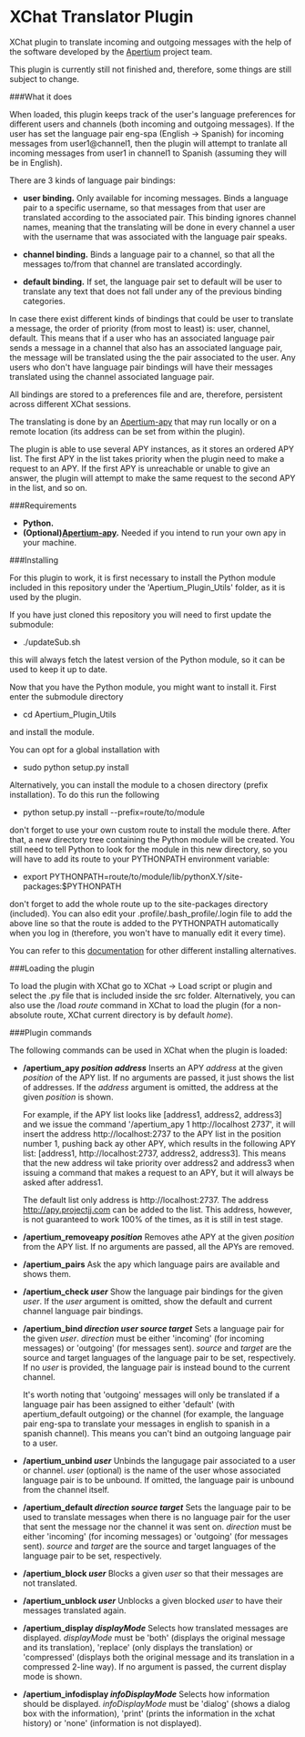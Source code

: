 XChat Translator Plugin
=======================

XChat plugin to translate incoming and outgoing messages with the help of the software developed by the [Apertium](http://www.apertium.org/ "Apertium") project team.

This plugin is currently still not finished and, therefore, some things are still subject to change.

###What it does

When loaded, this plugin keeps track of the user's language preferences for different users and channels (both incoming and outgoing messages). If the user has set the language pair eng-spa (English -> Spanish) for incoming messages from user1@channel1, then the plugin will attempt to tranlate all incoming messages from user1 in channel1 to Spanish (assuming they will be in English).

There are 3 kinds of language pair bindings:

* **user binding.** Only available for incoming messages. Binds a language pair to a specific username, so that messages from that user are translated according to the associated pair. This binding ignores channel names, meaning that the translating will be done in every channel a user with the username that was associated with the language pair speaks.

* **channel binding.** Binds a language pair to a channel, so that all the messages to/from that channel are translated accordingly.

* **default binding.** If set, the language pair set to default will be user to translate any text that does not fall under any of the previous binding categories.

In case there exist different kinds of bindings that could be user to translate a message, the order of priority (from most to least) is: user, channel, default. This means that if a user who has an associated language pair sends a message in a channel that also has an associated language pair, the message will be translated using the the pair associated to the user. Any users who don't have language pair bindings will have their messages translated using the channel associated language pair.

All bindings are stored to a preferences file and are, therefore, persistent across different XChat sessions.

The translating is done by an [Apertium-apy](http://wiki.apertium.org/wiki/Apy "Apertium-apy") that may run locally or on a remote location (its address can be set from within the plugin).

The plugin is able to use several APY instances, as it stores an ordered APY list. The first APY in the list takes priority when the plugin need to make a request to an APY. If the first APY is unreachable or unable to give an answer, the plugin will attempt to make the same request to the second APY in the list, and so on.

###Requirements

* **Python.**
* **(Optional)[Apertium-apy](http://wiki.apertium.org/wiki/Apy "Apertium-apy").** Needed if you intend to run your own apy in your machine.

###Installing

For this plugin to work, it is first necessary to install the Python module included in this repository under the 'Apertium_Plugin_Utils' folder, as it is used by the plugin.

If you have just cloned this repository you will need to first update the submodule:

* ./updateSub.sh

this will always fetch the latest version of the Python module, so it can be used to keep it up to date.

Now that you have the Python module, you might want to install it. First enter the submodule directory

* cd Apertium_Plugin_Utils

and install the module.

You can opt for a global installation with

* sudo python setup.py install

Alternatively, you can install the module to a chosen directory (prefix installation). To do this run the following

* python setup.py install --prefix=route/to/module

don't forget to use your own custom route to install the module there. After that, a new directory tree containing the Python module will be created. You still need to tell Python to look for the module in this new directory, so you will have to add its route to your PYTHONPATH environment variable:

* export PYTHONPATH=route/to/module/lib/pythonX.Y/site-packages:$PYTHONPATH

don't forget to add the whole route up to the site-packages directory (included). You can also edit your .profile/.bash_profile/.login file to add the above line so that the route is added to the PYTHONPATH automatically when you log in (therefore, you won't have to manually edit it every time).

You can refer to this [documentation](https://docs.python.org/2/install/ "documentation") for other different installing alternatives.

###Loading the plugin

To load the plugin with XChat go to XChat -> Load script or plugin and select the .py file that is included inside the src folder. Alternatively, you can also use the /load *route* command in XChat to load the plugin (for a non-absolute route, XChat current directory is by default *home*).

###Plugin commands

The following commands can be used in XChat when the plugin is loaded:

* **/apertium_apy _position_ _address_** Inserts an APY *address* at the given *position* of the APY list. If no arguments are passed, it just shows the list of addresses. If the *address* argument is omitted, the address at the given *position* is shown.

	For example, if the APY list looks like [address1, address2, address3] and we issue the command '/apertium_apy 1 http://localhost 2737', it will insert the address http://localhost:2737 to the APY list in the position number 1, pushing back ay other APY, which results in the following APY list: [address1, http://localhost:2737, address2, address3]. This means that the new address wil take priority over address2 and address3 when issuing a command that makes a request to an APY, but it will always be asked after address1.

	The default list only address is http://localhost:2737. The address http://apy.projectjj.com can be added to the list. This address, however, is not guaranteed to work 100% of the times, as it is still in test stage.

* **/apertium_removeapy _position_** Removes athe APY at the given *position* from the APY list. If no arguments are passed, all the APYs are removed.
* **/apertium_pairs** Ask the apy which language pairs are available and shows them.
* **/apertium_check _user_** Show the language pair bindings for the given *user*. If the *user* argument is omitted, show the default and current channel language pair bindings.
* **/apertium_bind _direction_ _user_ _source_ _target_** Sets a language pair for the given *user*. *direction* must be either 'incoming' (for incoming messages) or 'outgoing' (for messages sent). *source* and *target* are the source and target languages of the language pair to be set, respectively. If no *user* is provided, the language pair is instead bound to the current channel.

	It's worth noting that 'outgoing' messages will only be translated if a language pair has been assigned to either 'default' (with apertium_default outgoing) or the channel (for example, the language pair eng-spa to translate your messages in english to spanish in a spanish channel). This means you can't bind an outgoing language pair to a user.

* **/apertium_unbind _user_** Unbinds the langugage pair associated to a user or channel. *user* (optional) is the name of the user whose associated language pair is to be unbound. If omitted, the language pair is unbound from the channel itself.
* **/apertium_default _direction_ _source_ _target_** Sets the language pair to be used to translate messages when there is no language pair for the user that sent the message nor the channel it was sent on. *direction* must be either 'incoming' (for incoming messages) or 'outgoing' (for messages sent). *source* and *target* are the source and target languages of the language pair to be set, respectively.
* **/apertium_block _user_** Blocks a given *user* so that their messages are not translated.
* **/apertium_unblock _user_** Unblocks a given blocked *user* to have their messages translated again.
* **/apertium_display _displayMode_** Selects how translated messages are displayed. _displayMode_ must be 'both' (displays the original message and its translation), 'replace' (only displays the translation) or 'compressed' (displays both the original message and its translation in a compressed 2-line way). If no argument is passed, the current display mode is shown.
* **/apertium_infodisplay _infoDisplayMode_** Selects how information should be displayed. *infoDisplayMode* must be 'dialog' (shows a dialog box with the information), 'print' (prints the information in the xchat history) or 'none' (information is not displayed).
